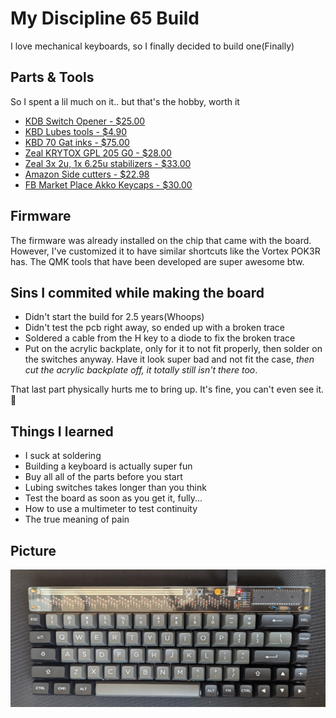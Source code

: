 # My Discipline 65 Build

I love mechanical keyboards, so I finally decided to build one(Finally)

## Parts & Tools 
So I spent a lil much on it.. but that's the hobby, worth it
- [KDB Switch Opener - $25.00](https://kbdfans.com/products/gb-2-in-1-machined-aluminum-switch-opener?variant=21938345148464)
- [KBD Lubes tools - $4.90](https://kbdfans.com/products/kbdfans-lube-tools-collection?variant=34427340718219)
- [KBD 70 Gat inks - $75.00](https://kbdfans.com/products/gateron-ink-switches?variant=29235458277424)
- [Zeal KRYTOX GPL 205 G0 - $28.00](https://zealpc.net/products/lube?variant=14906580729919)
- [Zeal 3x 2u, 1x 6.25u stabilizers - $33.00](https://zealpc.net/products/zealstabilizers?variant=27196398790)
- [Amazon Side cutters - $22.98](https://www.amazon.ca/gp/product/B00FZPDG1K/ref=ox_sc_act_title_1?iismid=A3DWYIK6Y9EEQB&psc=1)
- [FB Market Place Akko Keycaps - $30.00](https://www.amazon.ca/Akko-Double-Shot-Mechanical-Keyboards-Collection/dp/B09RWQJPBT) 

## Firmware 
The firmware was already installed on the chip that came with the board. However, I've customized it to have similar shortcuts like the Vortex POK3R has. The QMK tools that have been developed are super awesome btw.

## Sins I commited while making the board
- Didn't start the build for 2.5 years(Whoops)
- Didn't test the pcb right away, so ended up with a broken trace
- Soldered a cable from the H key to a diode to fix the broken trace
- Put on the acrylic backplate, only for it to not fit properly, then solder on the switches anyway. Have it look super bad and not fit the case, _then cut the acrylic backplate off, it totally still isn't there too_. 

That last part physically hurts me to bring up. It's fine, you can't even see it. 😬

## Things I learned 
- I suck at soldering
- Building a keyboard is actually super fun
- Buy all all of the parts before you start
- Lubing switches takes longer than you think
- Test the board as soon as you get it, fully...
- How to use a multimeter to test continuity
- The true meaning of pain

## Picture
![keyboard](./keyboard.jpg)